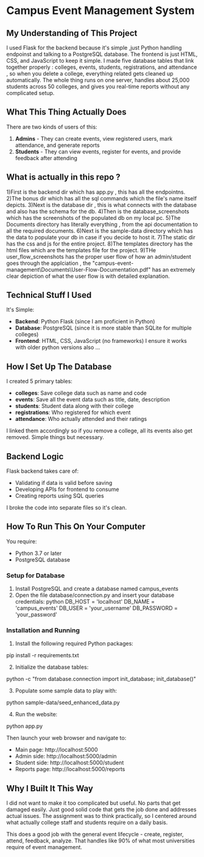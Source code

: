 # Campus Event Management System

## My Understanding of This Project

I used Flask for the backend because it's simple ,just Python handling endpoinst and talking to a PostgreSQL database. The frontend is just HTML, CSS, and JavaScript to keep it simple. I made five database tables that link together properly : colleges, events, students, registrations, and attendance , so when you delete a college, everything related gets cleaned up automatically. The whole thing runs on one server, handles about 25,000 students across 50 colleges, and gives you real-time reports without any complicated setup.

## What This Thing Actually Does

There are two kinds of users of this:

1. **Admins** - They can create events, view registered users, mark attendance, and generate reports
2. **Students** - They can view events, register for events, and provide feedback after attending

## What is actually in this repo ?

1)First is the backend dir which has app.py , this has all the endpointns.
2)The bonus dir which has all the sql commands which the file's name itself depicts.
3)Next is the database dir , this is what connects with the database and also has the schema for the db.
4)Then is the database_screenshots which has the screenshots of the populated db on my local pc.
5)The Documents directory has literally everything , from the api documentation to all the required documents.
6)Next is the sample-data directory which has the data to populate your db in case if you decide to host it.
7)The static dir has the css and js for the entire project.
8)The templates directory has the html files which are the templates file for the project.
9)THe user_flow_screenshots has the proper user flow of how an admin/student goes through the applciation , the "campus-event-management\Documents\User-Flow-Documentation.pdf" has an extremely clear depiction of what the user flow is with detailed explanation.

## Technical Stuff I Used

It's Simple:
- **Backend**: Python Flask (since I am proficient in Python)
- **Database**: PostgreSQL (since it is more stable than SQLite for multiple colleges)
- **Frontend**: HTML, CSS, JavaScript (no frameworks)
I ensure it works with older python versions also ...

## How I Set Up The Database

I created 5 primary tables:
- **colleges**: Save college data such as name and code
- **events**: Save all the event data such as title, date, description
- **students**: Student data along with their college
- **registrations**: Who registered for which event
- **attendance**: Who actually attended and their ratings

I linked them accordingly so if you remove a college, all its events also get removed. Simple things but necessary.

## Backend Logic

Flask backend takes care of:
- Validating if data is valid before saving
- Developing APIs for frontend to consume
- Creating reports using SQL queries

I broke the code into separate files so it's clean.

## How To Run This On Your Computer

You require:
- Python 3.7 or later
- PostgreSQL database

### Setup for Database

1. Install PostgreSQL and create a database named campus_events
2. Open the file database/connection.py and insert your database credentials:
   python
   DB_HOST = 'localhost'
   DB_NAME = 'campus_events'
   DB_USER = 'your_username'
   DB_PASSWORD = 'your_password'
   

### Installation and Running

1. Install the following required Python packages:

pip install -r requirements.txt


2. Initialize the database tables:

python -c "from database.connection import init_database; init_database()"


3. Populate some sample data to play with:

python sample-data/seed_enhanced_data.py


4. Run the website:

python app.py


Then launch your web browser and navigate to:
- Main page: http://localhost:5000
- Admin side: http://localhost:5000/admin
- Student side: http://localhost:5000/student
- Reports page: http://localhost:5000/reports

## Why I Built It This Way

I did not want to make it too complicated but useful. No parts that get damaged easily. Just good solid code that gets the job done and addresses actual issues. The assignment was to think practically, so I centered around what actually college staff and students require on a daily basis.

This does a good job with the general event lifecycle - create, register, attend, feedback, analyze. That handles like 90% of what most universities require of event management.



